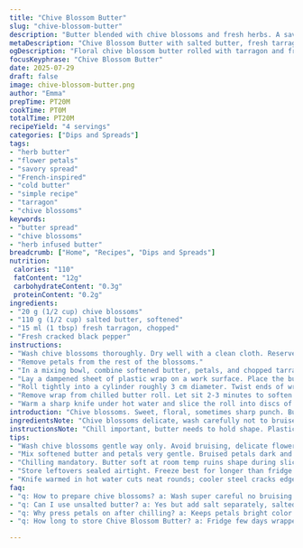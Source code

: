 ```yaml
---
title: "Chive Blossom Butter"
slug: "chive-blossom-butter"
description: "Butter blended with chive blossoms and fresh herbs. A savory spread with floral hints. Salted butter softened and combined with chopped blossoms and fresh tarragon instead of chives. Rolled into a log using plastic wrap, chilled, sliced. Flowers used as a garnish to stick to the butter surface. Can freeze after chilling step. Offers a gentle aromatic herb butter twist perfect on bread or veggies."
metaDescription: "Chive Blossom Butter with salted butter, fresh tarragon, and floral petals. Rolled, chilled, sliced. Great for bread or veggies. Simple, fresh, with gentle aroma."
ogDescription: "Floral chive blossom butter rolled with tarragon and fresh petals. Chill, slice, serve. Softens on bread or veggies. Floral, herby, cold spread for fresh eats."
focusKeyphrase: "Chive Blossom Butter"
date: 2025-07-29
draft: false
image: chive-blossom-butter.png
author: "Emma"
prepTime: PT20M
cookTime: PT0M
totalTime: PT20M
recipeYield: "4 servings"
categories: ["Dips and Spreads"]
tags:
- "herb butter"
- "flower petals"
- "savory spread"
- "French-inspired"
- "cold butter"
- "simple recipe"
- "tarragon"
- "chive blossoms"
keywords:
- "butter spread"
- "chive blossoms"
- "herb infused butter"
breadcrumb: ["Home", "Recipes", "Dips and Spreads"]
nutrition: 
 calories: "110"
 fatContent: "12g"
 carbohydrateContent: "0.3g"
 proteinContent: "0.2g"
ingredients:
- "20 g (1/2 cup) chive blossoms"
- "110 g (1/2 cup) salted butter, softened"
- "15 ml (1 tbsp) fresh tarragon, chopped"
- "Fresh cracked black pepper"
instructions:
- "Wash chive blossoms thoroughly. Dry well with a clean cloth. Reserve six blossoms; cut each into 2 or 3 pieces and set aside for decorating."
- "Remove petals from the rest of the blossoms."
- "In a mixing bowl, combine softened butter, petals, and chopped tarragon. Season with freshly ground pepper. Mix thoroughly but gently."
- "Lay a dampened sheet of plastic wrap on a work surface. Place the butter mixture at one end of the plastic, leaving about 1 cm border free on sides."
- "Roll tightly into a cylinder roughly 3 cm diameter. Twist ends of wrap to seal. Refrigerate for at least 2 hours to firm up. Freezing optional here."
- "Remove wrap from chilled butter roll. Let sit 2-3 minutes to soften slightly. Press reserved blossom sections onto the surface, rolling to adhere the petals around the log."
- "Warm a sharp knife under hot water and slice the roll into discs of preferred thickness. Serve chilled or allow to soften briefly before spreading on bread."
introduction: "Chive blossoms. Sweet, floral, sometimes sharp punch. Butter tamed but lively. Tarragon swapped in for earthy leafiness. No onion herbs here. Simple, rustic, but with depth. A fold of petals into rich cream. Butter softened, scooped, mixed. Roll up tight. Chill. Flower bits pressed on after. Log turns dotted, gentle texture. Slice off rounds, melting on bread. Cool or soft, both work. Cool for two hours, patience key. Can freeze, slow thaw, keep shape. Pour black pepper, optional but smart. No nuts, no gluten, vegan no, butter base dominant. Brightness in each bite. Toss fresh herbs when available. Forget complex, remember flower power. Spread quick, eat quicker. Cold butter with soft petals. The texture contrast, subtle. You see the petals, you taste sunshine."
ingredientsNote: "Chive blossoms delicate, wash carefully not to bruise. Pat dry fully or risk soggy butter. Salted butter provides needed flavor, adjust if using unsalted. Tarragon fresh best; dried doesn’t substitute well here. Its slight anise notes lift the mix. Use roughly half the amount of tarragon compared to original chive quantity to keep balance. Black pepper adds gentle heat, freshly cracked preferred. Ratio: aim for 1/2 cup butter to about 1/4 cup petals loosely packed. Plastic wrap must be dampened slightly so stickiness reduced while rolling. Ready for fridge or freezer after rolling but before decorating. Flower petals added last avoid color bleed and keep look fresh."
instructionsNote: "Chill important, butter needs to hold shape. Plastic wrap tightness affects firmness and final texture. Rolling technique: tighten but not crush petals inside. Palette knife handy for mixing. Knife for slicing warmed in hot water cuts clean circles without cracking edges. Flowers glued on post-chilling; helps adhesion without crushing petals. Leftover butter can freeze wrapped tightly, thaw in fridge overnight. Serve chilled or soften room temp few minutes for spreading. Do not over mix petals to avoid bruising. Pepper last step, adjust seasoning just before eating. Use clean hands to press blossoms gently so they don’t tear. Skip tarragon for original chive leaves for stronger onion bite. Experiment with herbs for new twists."
tips:
- "Wash chive blossoms gentle way only. Avoid bruising, delicate flower. Pat dry fully or soggy butter later. Petals added after chilling keep color bright, no bleed. Salted butter saves seasoning step; unsalted needs adjustment. Tarragon fresh chopped gives faint anise notes, dried not good here. Roll butter tight but not crushed; petals inside bruised means bitter spots. Plastic wrap damp helps roll without stick. Chill long enough; shape holds better slicin later."
- "Mix softened butter and petals very gentle. Bruised petals dark and flavor off-putting. A palette knife handy, not metal beaters. Black pepper last step helps heat control, add gradually. Keep petals half for mixing; rest reserved for surface decoration. Rolling on moist wrap stops stickiness but wrap loose means log less firm. After fridge wait few minutes before slice; too cold brittle, too warm slick. Warm knife slices smooth discs, no cracking edges."
- "Chilling mandatory. Butter soft at room temp ruins shape during slice. Freeze optional after chilling, freeze tight wrap. Thaw slow fridge overnight to hold firm log. Press blossoms onto surface gently with clean dry hands; wet hands bruise petals and introduce color bleed. For less onion punch, swap chives for tarragon. Petals contrast soft butter; biting flower bits give texture surprise. Slice thickness varies use based on spread or melt time needed."
- "Store leftovers sealed airtight. Freeze best for longer than fridge few days. Thaw slow, keep chilly. Butter picks up fridge odors if unwrapped well. Rolling tight with damp plastic wraps stops drying but avoid excess moisture. Avoid over mixing petals or tarragon; bruise breaks floral ty profile. Black pepper cracked fresh, not ground powdered, for better aroma and heat control. Watch salt levels; salted butter base strong seasoning. Use fresh herbs for clean flavor, dried herbs weak can overpower butter texture."
- "Knife warmed in hot water cuts neat rounds; cooler steel cracks edges. Dab dry before slice. Rolling technique tricky; too tight crush petals, too loose soft shape. Chill minimum two hours, longer for firmer slices or freeze. Press reserved blossom bits post-chill only; pressed before bleed and crush petals. Leave border around butter when rolling to avoid stick wrap. Scatter fresh herbs optional, fresh best always. Experiment can swap petals for other edible flowers; keep firm texture balance."
faq:
- "q: How to prepare chive blossoms? a: Wash super careful no bruising. Pat dry fully or wet petals rot or water in butter. Use clean cloth or paper towel. Remove petals gently. Reserve some for decoration."
- "q: Can I use unsalted butter? a: Yes but add salt separately, salted butter preferred for simplicity. Taste and adjust slowly; too salty bad. Salt balances butter and herbs. Don't skip seasoning completely."
- "q: Why press petals on after chilling? a: Keeps petals bright color. Adding petals inside bruises and brown. After chill surface dry, petals stick better. Prevents color bleed and sogginess inside log."
- "q: How long to store Chive Blossom Butter? a: Fridge few days wrapped tight. Freeze longer few months easy sealed. Thaw in fridge slow overnight to keep shape. Don’t leave open, butter absorbs odors fast. Re-roll if crumbly."

---
```

